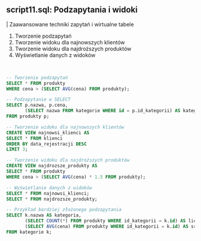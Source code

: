 ## script11.sql: Podzapytania i widoki

| Zaawansowane techniki zapytań i wirtualne tabele

1. Tworzenie podzapytań
2. Tworzenie widoku dla najnowszych klientów
3. Tworzenie widoku dla najdroższych produktów
4. Wyświetlanie danych z widoków

<br>

``` sql
-- Tworzenie podzapytań
SELECT * FROM produkty
WHERE cena > (SELECT AVG(cena) FROM produkty);

-- Podzapytanie w SELECT
SELECT p.nazwa, p.cena,
       (SELECT nazwa FROM kategorie WHERE id = p.id_kategorii) AS kategoria
FROM produkty p;

-- Tworzenie widoku dla najnowszych klientów
CREATE VIEW najnowsi_klienci AS
SELECT * FROM klienci
ORDER BY data_rejestracji DESC
LIMIT 3;

-- Tworzenie widoku dla najdroższych produktów
CREATE VIEW najdrozsze_produkty AS
SELECT * FROM produkty
WHERE cena > (SELECT AVG(cena) * 1.5 FROM produkty);

-- Wyświetlanie danych z widoków
SELECT * FROM najnowsi_klienci;
SELECT * FROM najdrozsze_produkty;

-- Przykład bardziej złożonego podzapytania
SELECT k.nazwa AS kategoria, 
       (SELECT COUNT(*) FROM produkty WHERE id_kategorii = k.id) AS liczba_produktow,
       (SELECT AVG(cena) FROM produkty WHERE id_kategorii = k.id) AS srednia_cena
FROM kategorie k;
```
